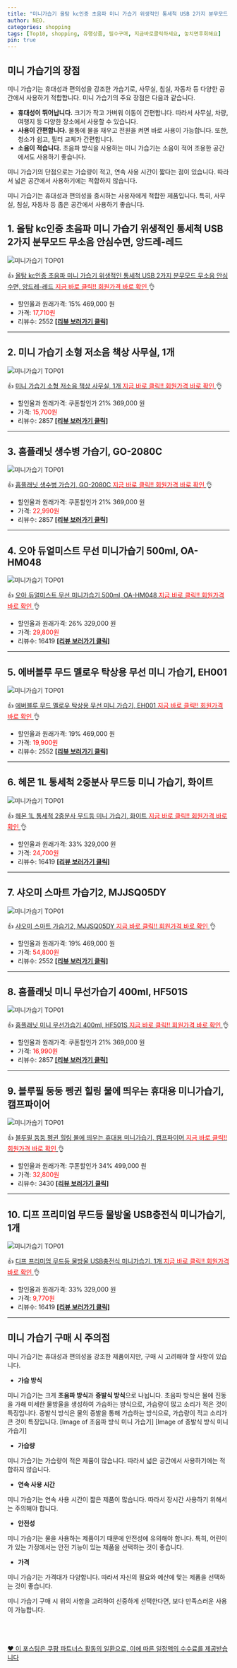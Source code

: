 ```yaml
---
title: "미니가습기 올탐 kc인증 초음파 미니 가습기 위생적인 통세척 USB 2가지 분무모드 무소음 안심수면, 앙드레-레드 필수 필요 추천 제품 비교 최저 가격 비교 장점 구매 후기 구매평"
author: NEO.
categories: shopping
tags: [Top10, shopping, 유행상품, 필수구매, 지금바로클릭하세요, 놓치면후회해요]
pin: true
---
```

## 미니 가습기의 장점

미니 가습기는 휴대성과 편의성을 강조한 가습기로, 사무실, 침실, 자동차 등 다양한 공간에서 사용하기 적합합니다. 미니 가습기의 주요 장점은 다음과 같습니다.

* **휴대성이 뛰어납니다.** 크기가 작고 가벼워 이동이 간편합니다. 따라서 사무실, 차량, 여행지 등 다양한 장소에서 사용할 수 있습니다.
* **사용이 간편합니다.** 물통에 물을 채우고 전원을 켜면 바로 사용이 가능합니다. 또한, 청소가 쉽고, 필터 교체가 간편합니다.
* **소음이 적습니다.** 초음파 방식을 사용하는 미니 가습기는 소음이 적어 조용한 공간에서도 사용하기 좋습니다.

미니 가습기의 단점으로는 가습량이 적고, 연속 사용 시간이 짧다는 점이 있습니다. 따라서 넓은 공간에서 사용하기에는 적합하지 않습니다.

미니 가습기는 휴대성과 편의성을 중시하는 사용자에게 적합한 제품입니다. 특히, 사무실, 침실, 자동차 등 좁은 공간에서 사용하기 좋습니다.

   

## 1. 올탐 kc인증 초음파 미니 가습기 위생적인 통세척 USB 2가지 분무모드 무소음 안심수면, 앙드레-레드

![미니가습기 TOP01](https://thumbnail9.coupangcdn.com/thumbnails/remote/490x490ex/image/vendor_inventory/2d67/d74c701456c3744e265df3e381094ab005f6857819a1fc1a30d9bedf1577.jpg)


👍 [올탐 kc인증 초음파 미니 가습기 위생적인 통세척 USB 2가지 분무모드 무소음 안심수면, 앙드레-레드 <font color=red> 지금 바로 클릭!! 회원가격 바로 확인 </font> ](https://link.coupang.com/re/AFFSDP?lptag=AF3617701&subid=GithubCoopas&pageKey=7652674580&traceid=V0-153&itemId=20442423492&vendorItemId=87523146724) 👌 


- 할인율과 원래가격: 15%  469,000   원
- 가격: <span style='color:red'>17,710원</span>
- 리뷰수: 2552  [**[리뷰 보러가기 클릭]**](https://link.coupang.com/re/AFFSDP?lptag=AF3617701&subid=GithubCoopas&pageKey=7652674580&traceid=V0-153&itemId=20442423492&vendorItemId=87523146724)

---


   

## 2. 미니 가습기 소형 저소음 책상 사무실, 1개

![미니가습기 TOP01](https://thumbnail7.coupangcdn.com/thumbnails/remote/490x490ex/image/vendor_inventory/a3cd/4e5cbdb22d42da05fadf5b83ce90c2be869d308086037045839c62d4f4cd.png)


👍 [미니 가습기 소형 저소음 책상 사무실, 1개 <font color=red> 지금 바로 클릭!! 회원가격 바로 확인 </font> ](https://link.coupang.com/re/AFFSDP?lptag=AF3617701&subid=GithubCoopas&pageKey=7701630449&traceid=V0-153&itemId=20622008251&vendorItemId=87696236753) 👌 


- 할인율과 원래가격: 쿠폰할인가 21%  369,000   원
- 가격: <span style='color:red'>15,700원</span>
- 리뷰수: 2857  [**[리뷰 보러가기 클릭]**](https://link.coupang.com/re/AFFSDP?lptag=AF3617701&subid=GithubCoopas&pageKey=7701630449&traceid=V0-153&itemId=20622008251&vendorItemId=87696236753)

---


   

## 3. 홈플래닛 생수병 가습기, GO-2080C

![미니가습기 TOP01](https://thumbnail9.coupangcdn.com/thumbnails/remote/490x490ex/image/retail/images/2062849848167032-35500db9-aa76-44e6-9969-02d938eb0c85.jpg)


👍 [홈플래닛 생수병 가습기, GO-2080C <font color=red> 지금 바로 클릭!! 회원가격 바로 확인 </font> ](https://link.coupang.com/re/AFFSDP?lptag=AF3617701&subid=GithubCoopas&pageKey=5234137918&traceid=V0-153&itemId=7375671438&vendorItemId=74666760106) 👌 


- 할인율과 원래가격: 쿠폰할인가 21%  369,000   원
- 가격: <span style='color:red'>22,990원</span>
- 리뷰수: 2857  [**[리뷰 보러가기 클릭]**](https://link.coupang.com/re/AFFSDP?lptag=AF3617701&subid=GithubCoopas&pageKey=5234137918&traceid=V0-153&itemId=7375671438&vendorItemId=74666760106)

---


   

## 4. 오아 듀얼미스트 무선 미니가습기 500ml, OA-HM048

![미니가습기 TOP01](https://thumbnail6.coupangcdn.com/thumbnails/remote/490x490ex/image/retail/images/2980016791220285-c7aa4d97-a024-445e-aa35-548cd4161f25.jpg)


👍 [오아 듀얼미스트 무선 미니가습기 500ml, OA-HM048 <font color=red> 지금 바로 클릭!! 회원가격 바로 확인 </font> ](https://link.coupang.com/re/AFFSDP?lptag=AF3617701&subid=GithubCoopas&pageKey=327644303&traceid=V0-153&itemId=1048302783&vendorItemId=5512650458) 👌 


- 할인율과 원래가격: 26%  329,000   원
- 가격: <span style='color:red'>29,800원</span>
- 리뷰수: 16419  [**[리뷰 보러가기 클릭]**](https://link.coupang.com/re/AFFSDP?lptag=AF3617701&subid=GithubCoopas&pageKey=327644303&traceid=V0-153&itemId=1048302783&vendorItemId=5512650458)

---


   

## 5. 에버블루 무드 멜로우 탁상용 무선 미니 가습기, EH001

![미니가습기 TOP01](https://thumbnail9.coupangcdn.com/thumbnails/remote/490x490ex/image/retail/images/4437733079587820-81ad6fc0-4e93-44e8-831d-6b6e0e6edd3b.jpg)


👍 [에버블루 무드 멜로우 탁상용 무선 미니 가습기, EH001 <font color=red> 지금 바로 클릭!! 회원가격 바로 확인 </font> ](https://link.coupang.com/re/AFFSDP?lptag=AF3617701&subid=GithubCoopas&pageKey=6828404916&traceid=V0-153&itemId=16203179861&vendorItemId=83397744399) 👌 


- 할인율과 원래가격: 19%  469,000   원
- 가격: <span style='color:red'>19,900원</span>
- 리뷰수: 2552  [**[리뷰 보러가기 클릭]**](https://link.coupang.com/re/AFFSDP?lptag=AF3617701&subid=GithubCoopas&pageKey=6828404916&traceid=V0-153&itemId=16203179861&vendorItemId=83397744399)

---


   

## 6. 헤몬 1L 통세척 2중분사 무드등 미니 가습기, 화이트

![미니가습기 TOP01](https://thumbnail9.coupangcdn.com/thumbnails/remote/490x490ex/image/vendor_inventory/5545/8e0dd321e2c74e904d851295f8b3df52b3607df9d1d2cbd878dfbdcc6193.jpg)


👍 [헤몬 1L 통세척 2중분사 무드등 미니 가습기, 화이트 <font color=red> 지금 바로 클릭!! 회원가격 바로 확인 </font> ](https://link.coupang.com/re/AFFSDP?lptag=AF3617701&subid=GithubCoopas&pageKey=7069887825&traceid=V0-153&itemId=17553621989&vendorItemId=87514741865) 👌 


- 할인율과 원래가격: 33%  329,000   원
- 가격: <span style='color:red'>24,700원</span>
- 리뷰수: 16419  [**[리뷰 보러가기 클릭]**](https://link.coupang.com/re/AFFSDP?lptag=AF3617701&subid=GithubCoopas&pageKey=7069887825&traceid=V0-153&itemId=17553621989&vendorItemId=87514741865)

---


   

## 7. 샤오미 스마트 가습기2, MJJSQ05DY

![미니가습기 TOP01](https://thumbnail7.coupangcdn.com/thumbnails/remote/490x490ex/image/retail/images/2869329805561521-79a46691-263e-48cf-8e3c-8fe6ab052b1f.jpg)


👍 [샤오미 스마트 가습기2, MJJSQ05DY <font color=red> 지금 바로 클릭!! 회원가격 바로 확인 </font> ](https://link.coupang.com/re/AFFSDP?lptag=AF3617701&subid=GithubCoopas&pageKey=6827655398&traceid=V0-153&itemId=16199920263&vendorItemId=83394600512) 👌 


- 할인율과 원래가격: 19%  469,000   원
- 가격: <span style='color:red'>54,800원</span>
- 리뷰수: 2552  [**[리뷰 보러가기 클릭]**](https://link.coupang.com/re/AFFSDP?lptag=AF3617701&subid=GithubCoopas&pageKey=6827655398&traceid=V0-153&itemId=16199920263&vendorItemId=83394600512)

---


   

## 8. 홈플래닛 미니 무선가습기 400ml, HF501S

![미니가습기 TOP01](https://thumbnail10.coupangcdn.com/thumbnails/remote/490x490ex/image/retail/images/7821408865860410-ce1288c3-d0ce-4316-ae8e-98e4d0303f57.jpg)


👍 [홈플래닛 미니 무선가습기 400ml, HF501S <font color=red> 지금 바로 클릭!! 회원가격 바로 확인 </font> ](https://link.coupang.com/re/AFFSDP?lptag=AF3617701&subid=GithubCoopas&pageKey=5796073001&traceid=V0-153&itemId=9925829718&vendorItemId=77209113053) 👌 


- 할인율과 원래가격: 쿠폰할인가 21%  369,000   원
- 가격: <span style='color:red'>16,990원</span>
- 리뷰수: 2857  [**[리뷰 보러가기 클릭]**](https://link.coupang.com/re/AFFSDP?lptag=AF3617701&subid=GithubCoopas&pageKey=5796073001&traceid=V0-153&itemId=9925829718&vendorItemId=77209113053)

---


   

## 9. 블루필 둥둥 펭귄 힐링 물에 띄우는 휴대용 미니가습기, 캠프파이어

![미니가습기 TOP01](https://thumbnail8.coupangcdn.com/thumbnails/remote/490x490ex/image/vendor_inventory/28e5/d322000d7a98d1c3103ea28c3a427d50956d0e48d5089ad38a2d77dfc778.jpg)


👍 [블루필 둥둥 펭귄 힐링 물에 띄우는 휴대용 미니가습기, 캠프파이어 <font color=red> 지금 바로 클릭!! 회원가격 바로 확인 </font> ](https://link.coupang.com/re/AFFSDP?lptag=AF3617701&subid=GithubCoopas&pageKey=7700198721&traceid=V0-153&itemId=20614582108&vendorItemId=87689185125) 👌 


- 할인율과 원래가격: 쿠폰할인가 34%  499,000   원
- 가격: <span style='color:red'>32,800원</span>
- 리뷰수: 3430  [**[리뷰 보러가기 클릭]**](https://link.coupang.com/re/AFFSDP?lptag=AF3617701&subid=GithubCoopas&pageKey=7700198721&traceid=V0-153&itemId=20614582108&vendorItemId=87689185125)

---


   

## 10. 디프 프리미엄 무드등 물방울 USB충전식 미니가습기, 1개

![미니가습기 TOP01](https://thumbnail10.coupangcdn.com/thumbnails/remote/490x490ex/image/vendor_inventory/fa38/4dc112b165b809f2b2ddc14ef99f15d53df4014da8bb11e2687644353bb6.jpg)


👍 [디프 프리미엄 무드등 물방울 USB충전식 미니가습기, 1개 <font color=red> 지금 바로 클릭!! 회원가격 바로 확인 </font> ](https://link.coupang.com/re/AFFSDP?lptag=AF3617701&subid=GithubCoopas&pageKey=7731149937&traceid=V0-153&itemId=20775134680&vendorItemId=87844994447) 👌 


- 할인율과 원래가격: 33%  329,000   원
- 가격: <span style='color:red'>9,770원</span>
- 리뷰수: 16419  [**[리뷰 보러가기 클릭]**](https://link.coupang.com/re/AFFSDP?lptag=AF3617701&subid=GithubCoopas&pageKey=7731149937&traceid=V0-153&itemId=20775134680&vendorItemId=87844994447)

---
## 미니 가습기 구매 시 주의점

미니 가습기는 휴대성과 편의성을 강조한 제품이지만, 구매 시 고려해야 할 사항이 있습니다.

* **가습 방식**

미니 가습기는 크게 **초음파 방식**과 **증발식 방식**으로 나뉩니다. 초음파 방식은 물에 진동을 가해 미세한 물방울을 생성하여 가습하는 방식으로, 가습량이 많고 소리가 적은 것이 특징입니다. 증발식 방식은 물의 증발을 통해 가습하는 방식으로, 가습량이 적고 소리가 큰 것이 특징입니다.
[Image of 초음파 방식 미니 가습기]
[Image of 증발식 방식 미니 가습기]

* **가습량**

미니 가습기는 가습량이 적은 제품이 많습니다. 따라서 넓은 공간에서 사용하기에는 적합하지 않습니다.

* **연속 사용 시간**

미니 가습기는 연속 사용 시간이 짧은 제품이 많습니다. 따라서 장시간 사용하기 위해서는 주의해야 합니다.

* **안전성**

미니 가습기는 물을 사용하는 제품이기 때문에 안전성에 유의해야 합니다. 특히, 어린이가 있는 가정에서는 안전 기능이 있는 제품을 선택하는 것이 좋습니다.

* **가격**

미니 가습기는 가격대가 다양합니다. 따라서 자신의 필요와 예산에 맞는 제품을 선택하는 것이 좋습니다.

미니 가습기 구매 시 위의 사항을 고려하여 신중하게 선택한다면, 보다 만족스러운 사용이 가능합니다.<br><br><br><br><br> [ ❤  이 포스팅은 쿠팡 파트너스 활동의 일환으로, 이에 따른 일정액의 수수료를 제공받습니다](https://link.coupang.com/a/bcEFyh)